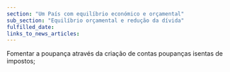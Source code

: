 ```yaml
---
section: "Um País com equilíbrio económico e orçamental"
sub_section: "Equilíbrio orçamental e redução da dívida"
fulfilled_date:
links_to_news_articles:
---
```


Fomentar a poupança através da criação de contas poupanças isentas de impostos;